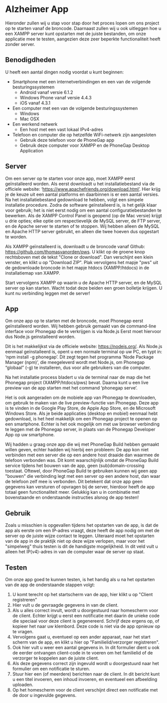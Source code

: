  # Alzheimer App
Hieronder zullen wij u stap voor stap door het proces lopen om ons project op te starten vanaf de broncode.
Daarnaast zullen wij u ook uitleggen hoe u een XAMPP server kunt opstarten met de juiste bestanden, om onze applicatie mee te testen, aangezien deze zeer beperkte functionaliteit heeft zonder server.

## Benodigdheden
U heeft een aantal dingen nodig voordat u kunt beginnen:
* Smartphone met een internetverbindingen en een van de volgende besturingssystemen
    * Android vanaf versie 6.1.2
    * Windows Phone vanaf versie 4.4.3
    * iOS vanaf 4.3.1
* Een computer met een van de volgende besturingssystemen
    * Windows
    * Mac OSX
* Een werkend netwerk
    * Een host met een vast lokaal IPv4-adres
* Telefoon en computer die op hetzelfde WiFi-netwerk zijn aangesloten
   * Gebruik deze telefoon voor de PhoneGap app
   * Gebruik deze computer voor XAMPP en de PhoneGap Desktop Application

## Server
Om een server op te starten voor onze app, moet XAMPP eerst geïnstalleerd worden.
Als eerst downloadt u het installatiebestand via de officiele website: ‘https://www.apachefriends.org/download.html’.
Hier krijg je de keuze uit een aantal platforms en daarbinnen is er een aantal versies. Na het installatiebestand gedownload te hebben, volgt een simpele installatie procedure. Zodra de software geïnstalleerd is, is het gelijk klaar voor gebruik; het is niet eerst nodig om een aantal configuratiebestanden te bewerken. Als de XAMPP Control Panel is geopend (op de Mac versie) krijgt u drie opties; elke optie om respectievelijk de MySQL server, de FTP server, en de Apache server te starten of te stoppen. Wij hebben alleen de MySQL en Apache HTTP server gebruikt, en alleen die twee hoeven dus opgestart te worden.

Als XAMPP geïnstalleerd is, downloadt u de broncode vanaf Github: https://github.com/thomasvanorden/pws. U klikt op de groene knop rechtsboven met de tekst "Clone or download". Dan verschijnt een klein venster, en klikt u op "Download ZIP". 
Plak vervolgens het mapje "pws" uit de gedownloade broncode in het mapje htdocs (XAMPP/htdocs) in de installatiemap van XAMPP.

Start vervolgens XAMPP op waarin u de Apache HTTP server, en de MySQL server op kan starten.
Wacht todat deze beiden een groen bolletje krijgen.
U kunt nu verbinding leggen met de server!

## App
Om onze app op te starten met de broncode, moet Phonegap eerst geïnstalleerd worden.
Wij hebben gebruik gemaakt van de command-line interface voor Phonegap die te verkrijgen is via Node.js
Eerst moet hiervoor dus Node.js geinstalleerd worden.

Dit is het makkelijkst via de officiele website: https://nodejs.org/.
Als Node.js eenmaal geïnstalleerd is, opent u een normale terminal op uw PC, en typt in: ‘npm install -g phonegap’.
Dit zegt tegen het programma ‘Node Package Manager (npm)’, die meegeleverd wordt met Node.js, om Phonegap “globaal” (-g) te installeren, dus voor alle gebruikers van die computer.

Na het installatie process bladert u via de terminal naar de map die het Phonegap project (XAMPP/htdocs/pws) bevat.
Daarna kunt u een live preview van de app starten met het command ‘phonegap serve’.

Het is ook aangeraden om de mobiele app van Phonegap te downloaden, om gebruik te maken van de live preview-functie van Phonegap. Deze app is te vinden in de Google Play Store, de Apple App Store, en de Microsoft Windows Store.
Als je beide applicaties (desktop en mobiel) eenmaal hebt gedownload, is het heel makkelijk om een Phonegap project te openen op een smartphone. Echter is het ook mogelijk om met uw browser verbinding te leggen met de Phonegap server, in plaats van de Phonegap Developer App op uw smartphone.

Wij hadden u graag onze app die wij met PhoneGap Build hebben gemaakt willen geven, echter hadden wij hierbij een probleem:
De app kon niet verbinden met een server die op een andere host draaide dan waarmee de telefoon verbonden was. Dit komt waarschijnlijk omdat de PhoneGap Build service tijdens het bouwen van de app, geen (sub)domain-crossing toestaat. Oftewel, door PhoneGap Build te gebruiken kunnen wij geen app "bouwen" die verbinding legt met een server op een andere host, dan waar de telefoon zelf mee is verbonden. Dit betekent dat onze app geen gegevens kan versturen of opvragen bij de server, hierdoor heeft de app totaal geen functionaliteit meer. Gelukkig kan u in combinatie met bovenstaande en onderstaande instructies alsnog de app testen!

## Gebruik
Zoals u misschien is opgevallen tijdens het opstarten van de app, is dat de app als eerste om een IP-adres vraagt, deze heeft de app nodig om met de server op de juiste wijze contact te leggen.
Uiteraard moet het opstarten van de app in de praktijk niet op deze wijze verlopen, maar voor het "simpelweg" thuis testen is dit de handigste mogelijkheid.
In dit veld vult u alleen het IP(v4)-adres in van de computer waar de server op staat.

## Testen
Om onze app goed te kunnen testen, is het handig als u na het opstarten van de app de onderstaande stappen volgt:
1. U komt terecht op het startscherm van de app, hier klikt u op "Client registreren"
2. Hier vult u de gevraagde gegevens in van de client.
3. Als u alles correct invult, wordt u doorgestuurd naar homescherm voor de client. Echter krijgt u eerst een notificatie met daarin de unieke code die speciaal voor deze client is gegenereerd. Schrijf deze ergens op, of kopieer het naar uw klembord. Deze code is niet via de app opnieuw op te vragen.
4. Vervolgens gaat u, eventueel op een ander apparaat, naar het start scherm van de app, en klikt u hier op "Familielid/verzorger registreren".
5. Ook hier vult u weer een aantal gegevens in. In dit formulier dient u ook de eerder ontvangen client-code in te voeren om het familielid of de verzorger te koppelen aan de juiste client.
6. Als deze gegevens correct zijn ingevuld wordt u doorgestuurd naar het formulier om een notificatie te sturen.
7. Stuur hier een (of meerdere) berichten naar de client. In dit bericht kunt u een titel invoeren, een inhoud invoeren, en eventueel een afbeelding uploaden.
8. Op het homescherm voor de client verschijnt direct een notificatie met de door u ingevulde gegevens.
